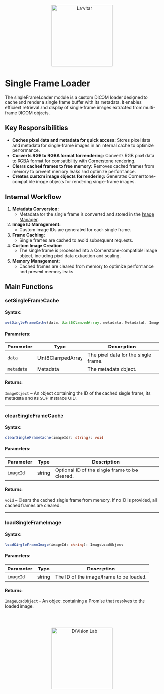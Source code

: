 <div style="text-align: center;">
    <img src="https://assets.pokemon.com/assets/cms2/img/pokedex/full/246.png" alt="Larvitar" height="200" />
</div>

# Single Frame Loader

The singleFrameLoader module is a custom DICOM loader designed to cache and render a single frame buffer with its metadata. It enables efficient retrieval and display of single-frame images extracted from multi-frame DICOM objects.

## Key Responsibilities

- **Caches pixel data and metadata for quick access:** Stores pixel data and metadata for single-frame images in an internal cache to optimize performance.
- **Converts RGB to RGBA format for rendering:** Converts RGB pixel data to RGBA format for compatibility with Cornerstone rendering.
- **Clears cached frames to free memory:** Removes cached frames from memory to prevent memory leaks and optimize performance.
- **Creates custom image objects for rendering:** Generates Cornerstone-compatible image objects for rendering single-frame images.

## Internal Workflow

1. **Metadata Conversion:**
   - Metadata for the single frame is converted and stored in the [Image Manager](../managers/imageManager.md).
2. **Image ID Management:**
    - Custom image IDs are generated for each single frame.
3. **Frame Caching:**
    - Single frames are cached to avoid subsequent requests.
4. **Custom Image Creation:**
    - The single frame is processed into a Cornerstone-compatible image object, including pixel data extraction and scaling.
5. **Memory Management:**
    - Cached frames are cleared from memory to optimize performance and prevent memory leaks.

## Main Functions

### setSingleFrameCache

#### Syntax:

```typescript
setSingleFrameCache(data: Uint8ClampedArray, metadata: Metadata): ImageObject
```

#### Parameters:

| Parameter	 | Type	              | Description                              |
|------------|--------------------|------------------------------------------|
| `data`	 | Uint8ClampedArray  | The pixel data for the single frame.     |
| `metadata` | Metadata	          | The metadata object.                     |

#### Returns:

`ImageObject` – An object containing the ID of the cached single frame, its metadata and its SOP Instance UID.

---

### clearSingleFrameCache

#### Syntax:

```typescript
clearSingleFrameCache(imageId?: string): void
```

#### Parameters:

| Parameter	 | Type	   | Description                                    |
|------------|----------|-----------------------------------------------|
| `imageId`	 | string   | Optional ID of the single frame to be cleared.|

#### Returns:
`void` – Clears the cached single frame from memory. If no ID is provided, all cached frames are cleared.

---

### loadSingleFrameImage

#### Syntax:

```typescript
loadSingleFrameImage(imageId: string): ImageLoadObject
```

#### Parameters:

| Parameter	| Type	 | Description                              |
|-----------|--------|------------------------------------------|
| `imageId`	| string | The ID of the image/frame to be loaded.  |

#### Returns:

`ImageLoadObject` – An object containing a Promise that resolves to the loaded image.

<br></br>

<div style="text-align: center;">
    <img src="https://press.r1-it.storage.cloud.it/logo_trasparent.png" alt="D/Vision Lab" height="200" />
</div>